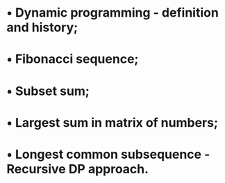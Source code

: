 # • Dynamic programming - definition and history;
# • Fibonacci sequence;
# • Subset sum;
# • Largest sum in matrix of numbers;
# • Longest common subsequence - Recursive DP approach.
